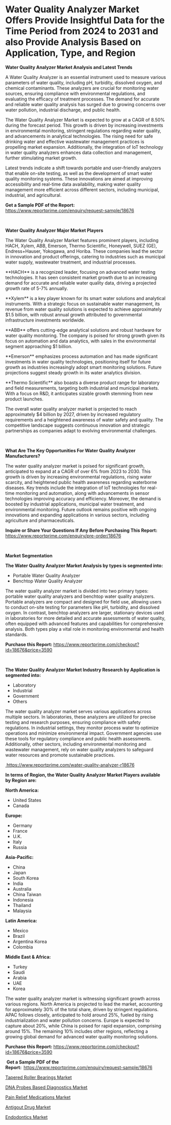 <p><h1>Water Quality Analyzer Market Offers Provide Insightful Data for the Time Period from 2024 to 2031 and also Provide Analysis Based on Application, Type, and Region</h1></p><p><strong>Water Quality Analyzer Market Analysis and Latest Trends</strong></p>
<p><p>A Water Quality Analyzer is an essential instrument used to measure various parameters of water quality, including pH, turbidity, dissolved oxygen, and chemical contaminants. These analyzers are crucial for monitoring water sources, ensuring compliance with environmental regulations, and evaluating the efficacy of treatment processes. The demand for accurate and reliable water quality analysis has surged due to growing concerns over water pollution, industrial discharge, and public health.</p><p>The Water Quality Analyzer Market is expected to grow at a CAGR of 8.50% during the forecast period. This growth is driven by increasing investments in environmental monitoring, stringent regulations regarding water quality, and advancements in analytical technologies. The rising need for safe drinking water and effective wastewater management practices is propelling market expansion. Additionally, the integration of IoT technology in water quality analyzers enhances data collection and management, further stimulating market growth.</p><p>Latest trends indicate a shift towards portable and user-friendly analyzers that enable on-site testing, as well as the development of smart water quality monitoring systems. These innovations are aimed at improving accessibility and real-time data availability, making water quality management more efficient across different sectors, including municipal, industrial, and agricultural.</p></p>
<p><strong>Get a Sample PDF of the Report:&nbsp;</strong> <a href="https://www.reportprime.com/enquiry/request-sample/18676?utm_campaign=118&utm_medium=2&utm_source=Github&utm_content=ia&utm_term=21112024&utm_id=water-quality-analyzer">https://www.reportprime.com/enquiry/request-sample/18676</a></p>
<p>&nbsp;</p>
<p><strong>Water Quality Analyzer Major Market Players</strong></p>
<p><p>The Water Quality Analyzer Market features prominent players, including HACH, Xylem, ABB, Emerson, Thermo Scientific, Honeywell, SUEZ (GE), Endress+Hauser, Yokogawa, and Horiba. These companies lead the sector in innovation and product offerings, catering to industries such as municipal water supply, wastewater treatment, and industrial processes.</p><p>**HACH** is a recognized leader, focusing on advanced water testing technologies. It has seen consistent market growth due to an increasing demand for accurate and reliable water quality data, driving a projected growth rate of 5-7% annually.</p><p>**Xylem** is a key player known for its smart water solutions and analytical instruments. With a strategic focus on sustainable water management, its revenue from water quality solutions is expected to achieve approximately $1.5 billion, with robust annual growth attributed to governmental infrastructure investments worldwide.</p><p>**ABB** offers cutting-edge analytical solutions and robust hardware for water quality monitoring. The company is poised for strong growth given its focus on automation and data analytics, with sales in the environmental segment approaching $1 billion.</p><p>**Emerson** emphasizes process automation and has made significant investments in water quality technologies, positioning itself for future growth as industries increasingly adopt smart monitoring solutions. Future projections suggest steady growth in its water analytics division.</p><p>**Thermo Scientific** also boasts a diverse product range for laboratory and field measurements, targeting both industrial and municipal markets. With a focus on R&D, it anticipates sizable growth stemming from new product launches.</p><p>The overall water quality analyzer market is projected to reach approximately $4 billion by 2027, driven by increased regulatory requirements and a heightened awareness of water safety and quality. The competitive landscape suggests continuous innovation and strategic partnerships as companies adapt to evolving environmental challenges.</p></p>
<p>&nbsp;</p>
<p><strong>What Are The Key Opportunities For Water Quality Analyzer Manufacturers?</strong></p>
<p><p>The water quality analyzer market is poised for significant growth, anticipated to expand at a CAGR of over 6% from 2023 to 2030. This growth is driven by increasing environmental regulations, rising water scarcity, and heightened public health awareness regarding waterborne diseases. Key trends include the integration of IoT technologies for real-time monitoring and automation, along with advancements in sensor technologies improving accuracy and efficiency. Moreover, the demand is boosted by industrial applications, municipal water treatment, and environmental monitoring. Future outlook remains positive with ongoing innovations and expanding applications in various sectors, including agriculture and pharmaceuticals.</p></p>
<p><strong>Inquire or Share Your Questions If Any Before Purchasing This Report:</strong> <a href="https://www.reportprime.com/enquiry/pre-order/18676?utm_campaign=118&utm_medium=2&utm_source=Github&utm_content=ia&utm_term=21112024&utm_id=water-quality-analyzer">https://www.reportprime.com/enquiry/pre-order/18676</a></p>
<p>&nbsp;</p>
<p><strong>Market Segmentation</strong></p>
<p><strong>The Water Quality Analyzer Market Analysis by types is segmented into:</strong></p>
<p><ul><li>Portable Water Quality Analyzer</li><li>Benchtop Water Quality Analyzer</li></ul></p>
<p><p>The water quality analyzer market is divided into two primary types: portable water quality analyzers and benchtop water quality analyzers. Portable analyzers are compact and designed for field use, allowing users to conduct on-site testing for parameters like pH, turbidity, and dissolved oxygen. In contrast, benchtop analyzers are larger, stationary devices used in laboratories for more detailed and accurate assessments of water quality, often equipped with advanced features and capabilities for comprehensive analysis. Both types play a vital role in monitoring environmental and health standards.</p></p>
<p><strong>Purchase this Report:&nbsp;</strong><a href="https://www.reportprime.com/checkout?id=18676&price=3590&utm_campaign=118&utm_medium=2&utm_source=Github&utm_content=ia&utm_term=21112024&utm_id=water-quality-analyzer">https://www.reportprime.com/checkout?id=18676&price=3590</a></p>
<p>&nbsp;</p>
<p><strong>The Water Quality Analyzer Market Industry Research by Application is segmented into:</strong></p>
<p><ul><li>Laboratory</li><li>Industrial</li><li>Government</li><li>Others</li></ul></p>
<p><p>The water quality analyzer market serves various applications across multiple sectors. In laboratories, these analyzers are utilized for precise testing and research purposes, ensuring compliance with safety regulations. In industrial settings, they monitor process water to optimize operations and minimize environmental impact. Government agencies use these tools for regulatory compliance and public health assessments. Additionally, other sectors, including environmental monitoring and wastewater management, rely on water quality analyzers to safeguard water resources and promote sustainable practices.</p></p>
<p><a href="https://www.reportprime.com/water-quality-analyzer-r18676?utm_campaign=118&utm_medium=2&utm_source=Github&utm_content=ia&utm_term=21112024&utm_id=water-quality-analyzer">&nbsp;https://www.reportprime.com/water-quality-analyzer-r18676</a></p>
<p><strong>In terms of Region, the Water Quality Analyzer Market Players available by Region are:</strong></p>
<p>
    <p> <strong> North America: </strong>
        <ul>
            <li>United States</li>
            <li>Canada</li>
        </ul>
        </p> 
    <p> <strong> Europe: </strong>
        <ul>
            <li>Germany</li>
            <li>France</li>
            <li>U.K.</li>
            <li>Italy</li>
            <li>Russia</li>
        </ul>
        </p> 
    <p> <strong> Asia-Pacific: </strong>
        <ul>
            <li>China</li>
            <li>Japan</li>
            <li>South Korea</li>
            <li>India</li>
            <li>Australia</li>
            <li>China Taiwan</li>
            <li>Indonesia</li>
            <li>Thailand</li>
            <li>Malaysia</li>
        </ul>
        </p> 
    <p> <strong> Latin America: </strong>
        <ul>
            <li>Mexico</li>
            <li>Brazil</li>
            <li>Argentina Korea</li>
            <li>Colombia</li>
        </ul>
        </p> 
    <p> <strong> Middle East & Africa: </strong>
        <ul>
            <li>Turkey</li>
            <li>Saudi</li>
            <li>Arabia</li>
            <li>UAE</li>
            <li>Korea</li>
        </ul>
    </p>
    </p>
<p><p>The water quality analyzer market is witnessing significant growth across various regions. North America is projected to lead the market, accounting for approximately 30% of the total share, driven by stringent regulations. APAC follows closely, anticipated to hold around 25%, fueled by rising industrialization and water pollution concerns. Europe is expected to capture about 20%, while China is poised for rapid expansion, comprising around 15%. The remaining 10% includes other regions, reflecting a growing global demand for advanced water quality monitoring solutions.</p></p>
<p><strong>Purchase this Report: </strong><a href="https://www.reportprime.com/checkout?id=18676&price=3590&utm_campaign=118&utm_medium=2&utm_source=Github&utm_content=ia&utm_term=21112024&utm_id=water-quality-analyzer">https://www.reportprime.com/checkout?id=18676&price=3590</a></p>
<p>&nbsp;<strong>Get a Sample PDF of the Report:&nbsp;&nbsp;</strong><a href="https://www.reportprime.com/enquiry/request-sample/18676?utm_campaign=118&utm_medium=2&utm_source=Github&utm_content=ia&utm_term=21112024&utm_id=water-quality-analyzer">https://www.reportprime.com/enquiry/request-sample/18676</a></p>
<p><strong></strong></p>
<p><p><a href="https://github.com/HobertDavis43/Market-Research-Report-List-1/blob/main/tapered-roller-bearings-market.md?utm_campaign=118&utm_medium=2&utm_source=Github&utm_content=ia&utm_term=21112024&utm_id=water-quality-analyzer">Tapered Roller Bearings Market</a></p><p><a href="https://www.linkedin.com/pulse/future-dna-probes-based-diagnostics-market-growth-potential-6umec?utm_campaign=118&utm_medium=2&utm_source=Github&utm_content=ia&utm_term=21112024&utm_id=water-quality-analyzer">DNA Probes Based Diagnostics Market</a></p><p><a href="https://www.linkedin.com/pulse/estimating-pain-relief-medications-market-size-future-6m09e?utm_campaign=118&utm_medium=2&utm_source=Github&utm_content=ia&utm_term=21112024&utm_id=water-quality-analyzer">Pain Relief Medications Market</a></p><p><a href="https://issuu.com/reportprime-2/docs/antigout-drug-market-size-2030.pptx_8e593c03471063?utm_campaign=118&utm_medium=2&utm_source=Github&utm_content=ia&utm_term=21112024&utm_id=water-quality-analyzer">Antigout Drug Market</a></p><p><a href="https://issuu.com/reportprime-2/docs/endodontics-market-size-2030.pptx_47d4305f96db31?utm_campaign=118&utm_medium=2&utm_source=Github&utm_content=ia&utm_term=21112024&utm_id=water-quality-analyzer">Endodontics Market</a></p></p>